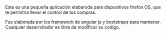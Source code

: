 Este es una pequeña aplicación elabaroda para dispositivos firefox OS, que te permitira llevar el control de tus compras.

Fue elaborada por los framework de angular js y bootstraps para mantener.
Cualquier desarrollador es libre de  modificar su codigo.
